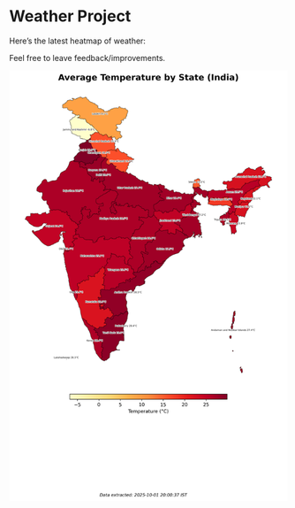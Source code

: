 # Weather Project

Here’s the latest heatmap of weather:

Feel free to leave feedback/improvements.

![India Heatmap](docs/assets/india_heatmap.png?v=DD3B0F)
